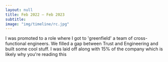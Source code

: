 ```yaml
---
layout: null
title: Feb 2022 – Feb 2023
subtitle:
image: "img/timeline/rc.jpg"
---
```

I was promoted to a role where I got to 'greenfield' a team of cross-functional engineers. We filled a gap between Trust and Engineering and built some cool stuff. I was laid off along with 15% of the company which is likely why you're reading this